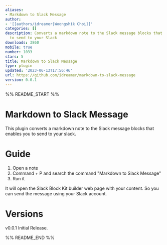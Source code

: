 ```yaml
---
aliases:
- Markdown to Slack Message
author:
- '[[authors/idreamer|Woongshik Choi]]'
categories: []
description: Converts a markdown note to the Slack message blocks that enable you
  to send to your Slack
downloads: 3860
mobile: true
number: 1033
stars: 5
title: Markdown to Slack Message
type: plugin
updated: '2023-06-13T17:56:46'
url: https://github.com/idreamer/markdown-to-slack-message
version: 0.0.1
---
```


%% README_START %%

# Markdown to Slack Message

This plugin converts a markdown note to the Slack message blocks that enables you to send to your slack.

# Guide

1. Open a note
2. Command + P and search the command "Markdown to Slack Message"
3. Run it

It will open the Slack Block Kit builder web page with your content. So you can send the message using your Slack account.

# Versions

v0.0.1
Initial Release.


%% README_END %%